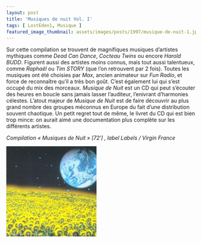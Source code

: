 ```yaml
---
layout: post
title: 'Musiques de nuit Vol. I'
tags: [ LostEden1, Musique ]
featured_image_thumbnail: assets/images/posts/1997/musique-de-nuit-1.jpg
---
```


Sur cette compilation se trouvent de magnifiques musiques d’artistes mythiques comme *Dead Can Dance*, *Cocteau Twins* ou encore *Harold BUDD*. Figurent aussi des artistes moins connus, mais tout aussi talentueux, comme *Raphaël* ou *Tim STORY* (que l’on retrouvent par 2 fois). Toutes les musiques ont été choisies par *Max*, ancien animateur sur *Fun Radio*, et force de reconnaître qu’il a très bon goût. C’est également lui qui s’est occupé du mix des morceaux. *Musique de Nuit* est un CD qui peut s’écouter des heures en boucle sans jamais lasser l’auditeur, l’enivrant d’harmonies célestes. L’atout majeur de *Musique de Nuit* est de faire découvrir au plus grand nombre des groupes méconnus en Europe du fait d’une distribution souvent chaotique. Un petit regret tout de même, le livret du CD qui est bien trop mince: on aurait aimé une documentation plus complète sur les différents artistes.

*Compilation « Musiques de Nuit » [72′] , label Labels / Virgin France*

![Musiques de nuit Vol. I](assets/images/posts/1997/musique-de-nuit-1.jpg) 